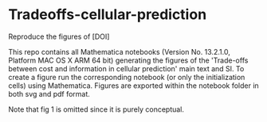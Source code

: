 # Tradeoffs-cellular-prediction
Reproduce the figures of \[DOI]

This repo contains all Mathematica notebooks (Version No. 13.2.1.0, Platform MAC OS X ARM 64 bit) generating the figures of the 'Trade-offs between cost and information in cellular prediction' main text and SI. To create a figure run the corresponding notebook (or only the initialization cells) using Mathematica. Figures are exported within the notebook folder in both svg and pdf format.

Note that fig 1 is omitted since it is purely conceptual.
